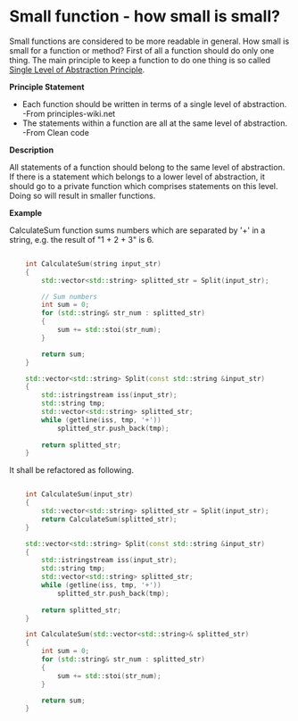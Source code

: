 # Small function - how small is small?

Small functions are considered to be more readable in general. How small is small for a function or method? First of all a function should do only one thing. The main principle to keep a function to do one thing is so called [Single Level of Abstraction Principle](http://principles-wiki.net/principles:single_level_of_abstraction).

__Principle Statement__  
- Each function should be written in terms of a single level of abstraction. -From principles-wiki.net  
- The statements within a function are all at the same level of abstraction. -From Clean code

__Description__

All statements of a function should belong to the same level of abstraction. If there is a statement which belongs to a lower level of abstraction, it should go to a private function which comprises statements on this level. Doing so will result in smaller functions.

__Example__

CalculateSum function sums numbers which are separated by '+' in a string, e.g. the result of "1 + 2 + 3" is 6.

``` c++ 

    int CalculateSum(string input_str)
    {
        std::vector<std::string> splitted_str = Split(input_str);

        // Sum numbers
        int sum = 0;
        for (std::string& str_num : splitted_str)
        {
            sum += std::stoi(str_num);
        }

        return sum;
    }

    std::vector<std::string> Split(const std::string &input_str)
    {
        std::istringstream iss(input_str);
        std::string tmp;
        std::vector<std::string> splitted_str;
        while (getline(iss, tmp, '+'))
            splitted_str.push_back(tmp);
    
        return splitted_str;
    }
```

It shall be refactored as following.

``` c++ 

    int CalculateSum(input_str)
    {
        std::vector<std::string> splitted_str = Split(input_str);
        return CalculateSum(splitted_str);
    }

    std::vector<std::string> Split(const std::string &input_str)
    {
        std::istringstream iss(input_str);
        std::string tmp;
        std::vector<std::string> splitted_str;
        while (getline(iss, tmp, '+'))
            splitted_str.push_back(tmp);
    
        return splitted_str;
    }

    int CalculateSum(std::vector<std::string>& splitted_str)
    {
        int sum = 0;
        for (std::string& str_num : splitted_str)
        {
            sum += std::stoi(str_num);
        }

        return sum;
    }
```


